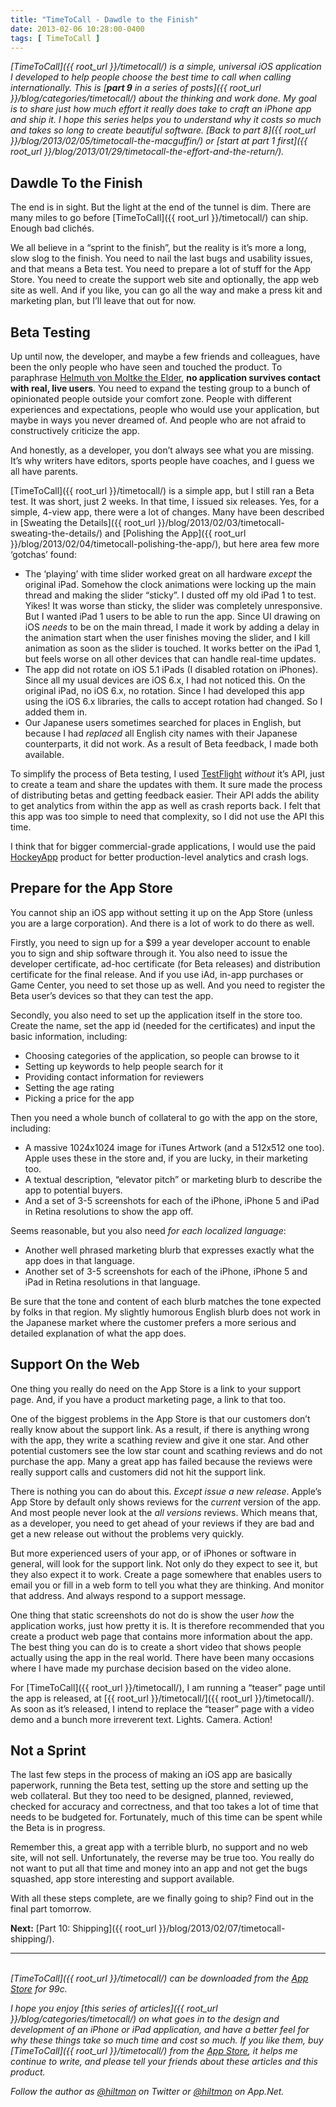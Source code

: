```yaml
---
title: "TimeToCall - Dawdle to the Finish"
date: 2013-02-06 10:28:00-0400
tags: [ TimeToCall ]
---
```


*[TimeToCall]({{ root_url }}/timetocall/) is a simple, universal iOS application I developed to help people choose the best time to call when calling internationally. This is [**part 9** in a series of posts]({{ root_url }}/blog/categories/timetocall/) about the thinking and work done. My goal is to share just how much effort it really does take to craft an iPhone app and ship it. I hope this series helps you to understand why it costs so much and takes so long to create beautiful software. [Back to part 8]({{ root_url }}/blog/2013/02/05/timetocall-the-macguffin/) or [start at part 1 first]({{ root_url }}/blog/2013/01/29/timetocall-the-effort-and-the-return/).*

## Dawdle To the Finish

The end is in sight. But the light at the end of the tunnel is dim. There are many miles to go before [TimeToCall]({{ root_url }}/timetocall/) can ship. Enough bad clichés.

We all believe in a “sprint to the finish”, but the reality is it’s more a long, slow slog to the finish. You need to nail the last bugs and usability issues, and that means a Beta test. You need to prepare a lot of stuff for the App Store. You need to create the support web site and optionally, the app web site as well. And if you like, you can go all the way and make a press kit and marketing plan, but I’ll leave that out for now.

## Beta Testing

Up until now, the developer, and maybe a few friends and colleagues, have been the only people who have seen and touched the product. To paraphrase [Helmuth von Moltke the Elder](http://en.wikipedia.org/wiki/Helmuth_von_Moltke_the_Elder), **no application survives contact with real, live users**. You need to expand the testing group to a bunch of opinionated people outside your comfort zone. People with different experiences and expectations, people who would use your application, but maybe in ways you never dreamed of. And people who are not afraid to constructively criticize the app.

And honestly, as a developer, you don’t always see what you are missing. It’s why writers have editors, sports people have coaches, and I guess we all have parents.

[TimeToCall]({{ root_url }}/timetocall/) is a simple app, but I still ran a Beta test. It was short, just 2 weeks. In that time, I issued six releases. Yes, for a simple, 4-view app, there were a lot of changes. Many have been described in [Sweating the Details]({{ root_url }}/blog/2013/02/03/timetocall-sweating-the-details/) and [Polishing the App]({{ root_url }}/blog/2013/02/04/timetocall-polishing-the-app/), but here area few more ‘gotchas’ found:

* The ‘playing’ with time slider worked great on all hardware *except* the  original iPad. Somehow the clock animations were locking up the main thread and making the slider “sticky”. I dusted off my old iPad 1 to test. Yikes! It was worse than sticky, the slider was completely unresponsive. But I wanted iPad 1 users to be able to run the app. Since UI drawing on iOS *needs* to be on the main thread, I made it work by adding a delay in the animation start when the user finishes moving the slider, and I kill animation as soon as the slider is touched. It works better on the iPad 1, but feels worse on all other devices that can handle real-time updates.
* The app did not rotate on iOS 5.1 iPads (I disabled rotation on iPhones). Since all my usual devices are iOS 6.x, I had not noticed this. On the original iPad, no iOS 6.x, no rotation. Since I had developed this app using the iOS 6.x libraries, the calls to accept rotation had changed. So I added them in.
* Our Japanese users sometimes searched for places in English, but because I had *replaced* all English city names with their Japanese counterparts, it did not work. As a result of Beta feedback, I made both available.

To simplify the process of Beta testing, I used [TestFlight](https://testflightapp.com) *without* it’s API, just to create a team and share the updates with them. It sure made the process of distributing betas and getting feedback easier. Their API adds the ability to get analytics from within the app as well as crash reports back. I felt that this app was too simple to need that complexity, so I did not use the API this time.

I think that for bigger commercial-grade applications, I would use the paid [HockeyApp](http://hockeyapp.net) product for better production-level analytics and crash logs.

## Prepare for the App Store

You cannot ship an iOS app without setting it up on the App Store (unless you are a large corporation). And there is a lot of work to do there as well.

Firstly, you need to sign up for a $99 a year developer account to enable you to sign and ship software through it. You also need to issue the developer certificate, ad-hoc certificate (for Beta releases) and distribution certificate for the final release. And if you use iAd, in-app purchases or Game Center, you need to set those up as well. And you need to register the Beta user’s devices so that they can test the app.

Secondly, you also need to set up the application itself in the store too. Create the name, set the app id (needed for the certificates) and input the basic information, including:

* Choosing categories of the application, so people can browse to it
* Setting up keywords to help people search for it
* Providing contact information for reviewers
* Setting the age rating
* Picking a price for the app

Then you need a whole bunch of collateral to go with the app on the store, including:

* A massive 1024x1024 image for iTunes Artwork (and a 512x512 one too). Apple uses these in the store and, if you are lucky, in their marketing too.
* A textual description, “elevator pitch” or marketing blurb to describe the app to potential buyers.
* And a set of 3-5 screenshots for each of the iPhone, iPhone 5 and iPad in Retina resolutions to show the app off.

Seems reasonable, but you also need *for each localized language*:

* Another well phrased marketing blurb that expresses exactly what the app does in that language.
* Another set of 3-5 screenshots for each of the iPhone, iPhone 5 and iPad in Retina resolutions in that language.

Be sure that the tone and content of each blurb matches the tone expected by folks in that region. My slightly humorous English blurb does not work in the Japanese market where the customer prefers a more serious and detailed explanation of what the app does.

## Support On the Web

One thing you really do need on the App Store is a link to your support page. And, if you have a product marketing page, a link to that too.

One of the biggest problems in the App Store is that  our customers don’t really know about the support link. As a result, if there is anything wrong with the app, they write a scathing review and give it one star. And other potential customers see the low star count and scathing reviews and do not purchase the app. Many a great app has failed because the reviews were really support calls and customers did not hit the support link.

There is nothing you can do about this. *Except issue a new release*. Apple’s App Store by default only shows reviews for the *current* version of the app. And most people never look at the *all versions* reviews. Which means that, as a developer, you need to get ahead of your reviews if they are bad and get a new release out without the problems very quickly.

But more experienced users of your app, or of iPhones or software in general, will look for the support link. Not only do they expect to see it, but they also expect it to work. Create a page somewhere that enables users to email you or fill in a web form to tell you what they are thinking. And monitor that address. And always respond to a support message.

One thing that static screenshots do not do is show the user *how* the application works, just how pretty it is. It is therefore recommended that you create a product web page that contains more information about the app. The best thing you can do is to create a short video that shows people actually using the app in the real world. There have been many occasions where I have made my purchase decision based on the video alone.

For [TimeToCall]({{ root_url }}/timetocall/), I am running a “teaser” page until the app is released, at [{{ root_url }}/timetocall/]({{ root_url }}/timetocall/). As soon as it’s released, I intend to replace the “teaser” page with a video demo and a bunch more irreverent text. Lights. Camera. Action!

## Not a Sprint

The last few steps in the process of making an iOS app are basically paperwork, running the Beta test, setting up the store and setting up the web collateral. But they too need to be designed, planned, reviewed, checked for accuracy and correctness, and that too takes a lot of time that needs to be budgeted for.  Fortunately, much of this time can be spent while the Beta is in progress.

Remember this, a great app with a terrible blurb, no support and no web site, will not sell. Unfortunately, the reverse may be true too. You really do not want to put all that time and money into an app and not get the bugs squashed, app store interesting and support available.

With all these steps complete, are we finally going to ship? Find out in the final part tomorrow.

**Next:** [Part 10: Shipping]({{ root_url }}/blog/2013/02/07/timetocall-shipping/).

---
&nbsp;  
*[TimeToCall]({{ root_url }}/timetocall/) can be downloaded from the [App Store](https://itunes.apple.com/us/app/timetocall/id596429979?ls=1&mt=8) for 99c.*

*I hope you enjoy [this series of articles]({{ root_url }}/blog/categories/timetocall/) on what goes in to the design and development of an iPhone or iPad application, and have a better feel for why these things take so much time and cost so much. If you like them, buy [TimeToCall]({{ root_url }}/timetocall/) from the [App Store](https://itunes.apple.com/us/app/timetocall/id596429979?ls=1&mt=8), it helps me continue to write, and please tell your friends about these articles and this product.*

*Follow the author as [@hiltmon](https://twitter.com/hiltmon) on Twitter or [@hiltmon](http://alpha.app.net/hiltmon) on App.Net.*

